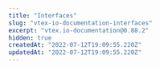 ```yaml
---
title: "Interfaces"
slug: "vtex-io-documentation-interfaces"
excerpt: "vtex.io-documentation@0.88.2"
hidden: true
createdAt: "2022-07-12T19:09:55.220Z"
updatedAt: "2022-07-12T19:09:55.220Z"
---
```

